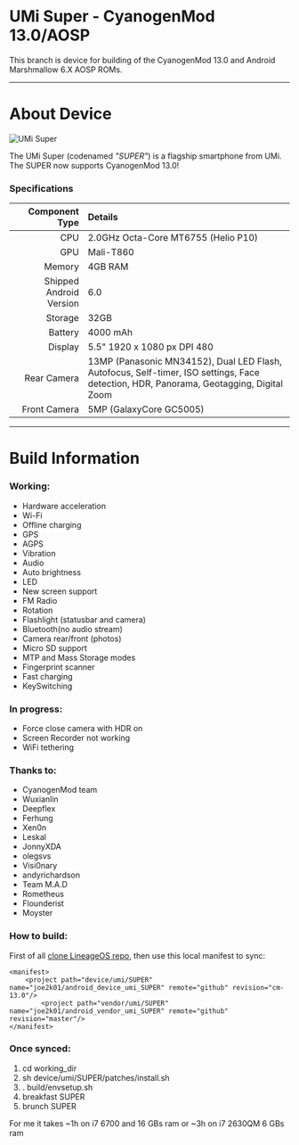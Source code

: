 UMi Super - CyanogenMod 13.0/AOSP
==============

This branch is device for building of the CyanogenMod 13.0 and Android Marshmallow 6.X AOSP ROMs.

---

# About Device

![UMi Super](http://www.umidigi.com/new/Images/super/so_back.png "UMi Super in grey")

The UMi Super (codenamed _"SUPER"_) is a flagship smartphone from UMi. The SUPER now supports CyanogenMod 13.0!

### Specifications

Component Type | Details
-------:|:-------------------------
CPU     | 2.0GHz Octa-Core MT6755 (Helio P10)
GPU     | Mali-T860
Memory  | 4GB RAM
Shipped Android Version | 6.0
Storage | 32GB
Battery | 4000 mAh
Display | 5.5" 1920 x 1080 px DPI 480
Rear Camera | 13MP (Panasonic MN34152), Dual LED Flash, Autofocus, Self-timer, ISO settings, Face detection, HDR, Panorama, Geotagging, Digital Zoom
Front Camera | 5MP (GalaxyCore GC5005)

---

# Build Information

### Working:
 * Hardware acceleration
 * Wi-Fi
 * Offline charging
 * GPS
 * AGPS
 * Vibration
 * Audio
 * Auto brightness
 * LED
 * New screen support
 * FM Radio
 * Rotation
 * Flashlight (statusbar and camera)
 * Bluetooth(no audio stream)
 * Camera rear/front (photos)
 * Micro SD support
 * MTP and Mass Storage modes
 * Fingerprint scanner
 * Fast charging
 * KeySwitching

### In progress:
 * Force close camera with HDR on
 * Screen Recorder not working
 * WiFi tethering

### Thanks to:
 * CyanogenMod team
 * Wuxianlin
 * Deepflex
 * Ferhung
 * Xen0n
 * Leskal
 * JonnyXDA
 * olegsvs
 * Visi0nary
 * andyrichardson
 * Team M.A.D
 * Rometheus
 * Flounderist
 * Moyster

### How to build:
First of all [clone LineageOS repo](https://github.com/LineageOS/android/tree/cm-13.0), then use this local manifest to sync:

```
<manifest>
	<project path="device/umi/SUPER" name="joe2k01/android_device_umi_SUPER" remote="github" revision="cm-13.0"/>
        <project path="vendor/umi/SUPER" name="joe2k01/android_vendor_umi_SUPER" remote="github" revision="master"/>
</manifest>
```

### Once synced:

 1. cd working_dir
 2. sh device/umi/SUPER/patches/install.sh
 3. . build/envsetup.sh
 4. breakfast SUPER
 5. brunch SUPER

For me it takes ~1h on i7 6700 and 16 GBs ram or ~3h on i7 2630QM 6 GBs ram

